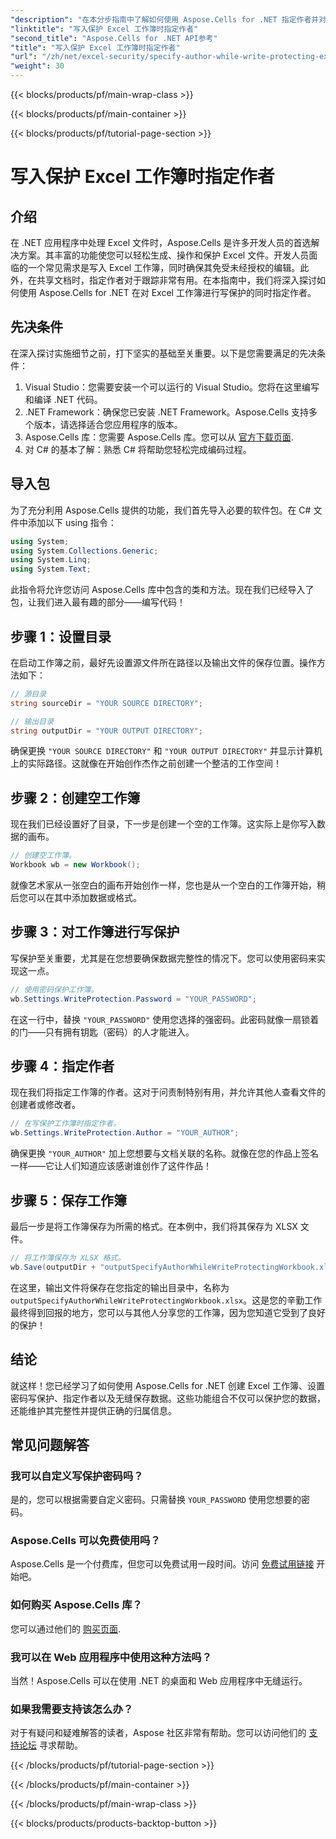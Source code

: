 ```yaml
---
"description": "在本分步指南中了解如何使用 Aspose.Cells for .NET 指定作者并对您的 Excel 工作簿进行写保护。"
"linktitle": "写入保护 Excel 工作簿时指定作者"
"second_title": "Aspose.Cells for .NET API参考"
"title": "写入保护 Excel 工作簿时指定作者"
"url": "/zh/net/excel-security/specify-author-while-write-protecting-excel-workbook/"
"weight": 30
---
```


{{< blocks/products/pf/main-wrap-class >}}

{{< blocks/products/pf/main-container >}}

{{< blocks/products/pf/tutorial-page-section >}}

# 写入保护 Excel 工作簿时指定作者

## 介绍

在 .NET 应用程序中处理 Excel 文件时，Aspose.Cells 是许多开发人员的首选解决方案。其丰富的功能使您可以轻松生成、操作和保护 Excel 文件。开发人员面临的一个常见需求是写入 Excel 工作簿，同时确保其免受未经授权的编辑。此外，在共享文档时，指定作者对于跟踪非常有用。在本指南中，我们将深入探讨如何使用 Aspose.Cells for .NET 在对 Excel 工作簿进行写保护的同时指定作者。

## 先决条件

在深入探讨实施细节之前，打下坚实的基础至关重要。以下是您需要满足的先决条件：

1. Visual Studio：您需要安装一个可以运行的 Visual Studio。您将在这里编写和编译 .NET 代码。
2. .NET Framework：确保您已安装 .NET Framework。Aspose.Cells 支持多个版本，请选择适合您应用程序的版本。
3. Aspose.Cells 库：您需要 Aspose.Cells 库。您可以从 [官方下载页面](https://releases。aspose.com/cells/net/).
4. 对 C# 的基本了解：熟悉 C# 将帮助您轻松完成编码过程。

## 导入包

为了充分利用 Aspose.Cells 提供的功能，我们首先导入必要的软件包。在 C# 文件中添加以下 using 指令：

```csharp
using System;
using System.Collections.Generic;
using System.Linq;
using System.Text;
```

此指令将允许您访问 Aspose.Cells 库中包含的类和方法。现在我们已经导入了包，让我们进入最有趣的部分——编写代码！

## 步骤 1：设置目录

在启动工作簿之前，最好先设置源文件所在路径以及输出文件的保存位置。操作方法如下：

```csharp
// 源目录
string sourceDir = "YOUR SOURCE DIRECTORY";

// 输出目录
string outputDir = "YOUR OUTPUT DIRECTORY";
```

确保更换 `"YOUR SOURCE DIRECTORY"` 和 `"YOUR OUTPUT DIRECTORY"` 并显示计算机上的实际路径。这就像在开始创作杰作之前创建一个整洁的工作空间！

## 步骤 2：创建空工作簿

现在我们已经设置好了目录，下一步是创建一个空的工作簿。这实际上是你写入数据的画布。

```csharp
// 创建空工作簿。
Workbook wb = new Workbook();
```

就像艺术家从一张空白的画布开始创作一样，您也是从一个空白的工作簿开始，稍后您可以在其中添加数据或格式。

## 步骤 3：对工作簿进行写保护

写保护至关重要，尤其是在您想要确保数据完整性的情况下。您可以使用密码来实现这一点。

```csharp
// 使用密码保护工作簿。
wb.Settings.WriteProtection.Password = "YOUR_PASSWORD";
```

在这一行中，替换 `"YOUR_PASSWORD"` 使用您选择的强密码。此密码就像一扇锁着的门——只有拥有钥匙（密码）的人才能进入。

## 步骤 4：指定作者

现在我们将指定工作簿的作者。这对于问责制特别有用，并允许其他人查看文件的创建者或修改者。

```csharp
// 在写保护工作簿时指定作者。
wb.Settings.WriteProtection.Author = "YOUR_AUTHOR";
```

确保更换 `"YOUR_AUTHOR"` 加上您想要与文档关联的名称。就像在您的作品上签名一样——它让人们知道应该感谢谁创作了这件作品！

## 步骤 5：保存工作簿

最后一步是将工作簿保存为所需的格式。在本例中，我们将其保存为 XLSX 文件。 

```csharp
// 将工作簿保存为 XLSX 格式。
wb.Save(outputDir + "outputSpecifyAuthorWhileWriteProtectingWorkbook.xlsx");
```

在这里，输出文件将保存在您指定的输出目录中，名称为 `outputSpecifyAuthorWhileWriteProtectingWorkbook.xlsx`。这是您的辛勤工作最终得到回报的地方，您可以与其他人分享您的工作簿，因为您知道它受到了良好的保护！

## 结论

就这样！您已经学习了如何使用 Aspose.Cells for .NET 创建 Excel 工作簿、设置密码写保护、指定作者以及无缝保存数据。这些功能组合不仅可以保护您的数据，还能维护其完整性并提供正确的归属信息。

## 常见问题解答

### 我可以自定义写保护密码吗？  
是的，您可以根据需要自定义密码。只需替换 `YOUR_PASSWORD` 使用您想要的密码。

### Aspose.Cells 可以免费使用吗？  
Aspose.Cells 是一个付费库，但您可以免费试用一段时间。访问 [免费试用链接](https://releases.aspose.com/) 开始吧。

### 如何购买 Aspose.Cells 库？  
您可以通过他们的 [购买页面](https://purchase。aspose.com/buy).

### 我可以在 Web 应用程序中使用这种方法吗？  
当然！Aspose.Cells 可以在使用 .NET 的桌面和 Web 应用程序中无缝运行。

### 如果我需要支持该怎么办？  
对于有疑问和疑难解答的读者，Aspose 社区非常有帮助。您可以访问他们的 [支持论坛](https://forum.aspose.com/c/cells/9) 寻求帮助。

{{< /blocks/products/pf/tutorial-page-section >}}

{{< /blocks/products/pf/main-container >}}

{{< /blocks/products/pf/main-wrap-class >}}

{{< blocks/products/products-backtop-button >}}